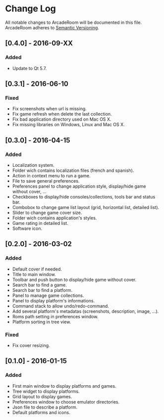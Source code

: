 # Change Log
All notable changes to ArcadeRoom will be documented in this file.
ArcadeRoom adheres to [Semantic Versioning](http://semver.org/).

## [0.4.0] - 2016-09-XX
### Added
- Update to Qt 5.7.

## [0.3.1] - 2016-06-10
### Fixed
- Fix screenshots when url is missing.
- Fix game refresh when delete the last collection.
- Fix bad application directory used on Mac OS X.
- Fix missing libraries on Windows, Linux and Mac OS X.

## [0.3.0] - 2016-04-15
### Added
- Localization system.
- Folder wich contains localization files (french and spanish).
- Action in context menu to run a game.
- File to save general preferences.
- Preferences panel to change application style, display/hide game without cover, ...
- Checkboxes to display/hide consoles/collections, tools bar and status bar.
- Combobox to change game list layout (grid, horizontal list, detailed list).
- Slider to change game cover size.
- Folder wich contains application's styles.
- Game rating in detailed list.
- Software icon.

## [0.2.0] - 2016-03-02
### Added
- Default cover if needed.
- Title to main window.
- Toolbar and push button to display/hide game without cover.
- Search bar to find a game.
- Search bar to find a platform.
- Panel to manage game collections.
- Panel to display platform's informations.
- Command stack to allow undo/redo-command.
- Add several platform's metadatas (screenshots, description, image, ...).
- Roms path setting in preferences window.
- Platform sorting in tree view.
### Fixed
- Fix cover resizing.

## [0.1.0] - 2016-01-15
### Added
- First main window to display platforms and games.
- Tree widget to display platforms.
- Grid layout to display games.
- Preferences window to choose emulator directories.
- Json file to describe a platform.
- Default platforms and icons.
